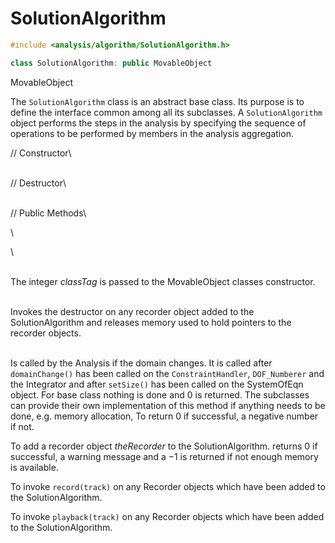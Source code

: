 # SolutionAlgorithm 

```cpp
#include <analysis/algorithm/SolutionAlgorithm.h>

class SolutionAlgorithm: public MovableObject
```

MovableObject


The `SolutionAlgorithm` class is an abstract base class. Its purpose is to
define the interface common among all its subclasses. A
`SolutionAlgorithm` object performs the steps in the analysis by
specifying the sequence of operations to be performed by members in the
analysis aggregation.

// Constructor\

\
// Destructor\

\
// Public Methods\

\

\

\
The integer *classTag* is passed to the MovableObject classes
constructor.

\
Invokes the destructor on any recorder object added to the
SolutionAlgorithm and releases memory used to hold pointers to the
recorder objects.

\
Is called by the Analysis if the domain changes. It is called after
`domainChange()` has been called on the `ConstraintHandler`, `DOF_Numberer`
and the Integrator and after `setSize()` has been called on the
SystemOfEqn object. For base class nothing is done and $0$ is returned.
The subclasses can provide their own implementation of this method if
anything needs to be done, e.g. memory allocation, To return $0$ if
successful, a negative number if not.

To add a recorder object *theRecorder* to the SolutionAlgorithm. returns
$0$ if successful, a warning message and a $-1$ is returned if not
enough memory is available.

To invoke `record(track)` on any Recorder objects which have been added
to the SolutionAlgorithm.

To invoke `playback(track)` on any Recorder objects which have been
added to the SolutionAlgorithm.

